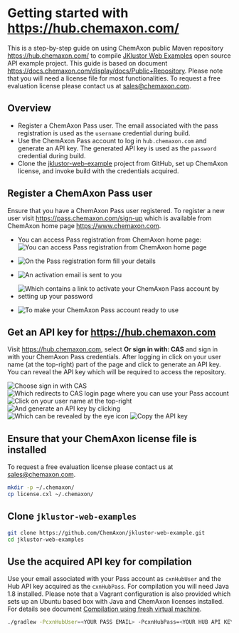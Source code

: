 Getting started with <https://hub.chemaxon.com/>
================================================

This is a step-by-step guide on using ChemAxon public Maven repository <https://hub.chemaxon.com/> to compile
[JKlustor Web Examples](https://github.com/ChemAxon/jklustor-web-example) open source API example project. This guide
is based on document <https://docs.chemaxon.com/display/docs/Public+Repository>.
Please note that you will need a license file for most functionalities. To request a free evaluation license please
contact us at [sales@chemaxon.com](mailto:sales@chemaxon.com).

Overview
--------

 - Register a ChemAxon Pass user. The email associated with the pass registration is used as the `username` credential
   during build.
 - Use the ChemAxon Pass account to log in `hub.chemaxon.com` and generate an API key. The generated API key is used as
   the `password` credential during build.
 - Clone the [jklustor-web-example](https://github.com/ChemAxon/jklustor-web-example) project from GitHub, set up
   ChemAxon license, and invoke build with the credentials acquired.

   
Register a ChemAxon Pass user
-----------------------------

Ensure that you have a ChemAxon Pass user registered. To register a new user visit <https://pass.chemaxon.com/sign-up> which is
available from ChemAxon home page <https://www.chemaxon.com>.

 - You can access Pass registration from ChemAxon home page:
   ![You can access Pass registration from ChemAxon home page](img/hub-010-edit.png)
   
 - ![On the Pass registration form fill your details](img/hub-030-edit.png)
 - ![An activation email is sent to you](img/hub-040-edit.png)
 - ![Which contains a link to activate your ChemAxon Pass account by setting up your password](img/hub-060-edit.png)
 - ![To make your ChemAxon Pass account ready to use](img/hub-070-edit.png)


Get an API key for <https://hub.chemaxon.com>
---------------------------------------------

Visit <https://hub.chemaxon.com>, select **Or sign in with: CAS** and sign in with your ChemAxon Pass credentials. After
logging in click on your user name (at the top-right) part of the page and click to generate an API key. You can reveal
the API key which will be required to access the repository.

![Choose sign in with CAS](img/hub-110-edit.png)
![Which redirects to CAS login page where you can use your Pass account](img/hub-140-edit.png)
![Click on your user name at the top-right](img/hub-150-edit.png)
![And generate an API key by clicking](img/hub-160-edit.png)
![Which can be revealed by the eye icon](img/hub-170-edit.png)
![Copy the API key](img/hub-180-edit.png)


Ensure that your ChemAxon license file is installed
---------------------------------------------------

To request a free evaluation license please contact us at [sales@chemaxon.com](mailto:sales@chemaxon.com).

```` bash
mkdir -p ~/.chemaxon/
cp license.cxl ~/.chemaxon/
````


Clone `jklustor-web-examples`
-----------------------------

```` bash
git clone https://github.com/ChemAxon/jklustor-web-example.git
cd jklustor-web-examples
````


Use the acquired API key for compilation
----------------------------------------

Use your email associated with your Pass account as `cxnHubUser` and the Hub API key acquired as the `cxnHubPass`. For
compilation you will need Java 1.8 installed. Please note that a Vagrant configuration is also provided which sets up
an Ubuntu based box with Java and ChemAxon licenses installed. For details see document 
[Compilation using fresh virtual machine](../vagrant/compile-using-fresh-vm.md).

```` bash
./gradlew -PcxnHubUser=<YOUR PASS EMAIL> -PcxnHubPass=<YOUR HUB API KEY> bootRun
````
